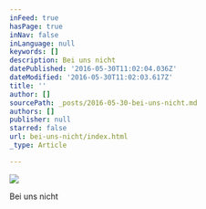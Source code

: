 ```yaml
---
inFeed: true
hasPage: true
inNav: false
inLanguage: null
keywords: []
description: Bei uns nicht
datePublished: '2016-05-30T11:02:04.036Z'
dateModified: '2016-05-30T11:02:03.617Z'
title: ''
author: []
sourcePath: _posts/2016-05-30-bei-uns-nicht.md
authors: []
publisher: null
starred: false
url: bei-uns-nicht/index.html
_type: Article

---
```

![](https://the-grid-user-content.s3-us-west-2.amazonaws.com/827a1226-51f2-4003-b208-64df6eeff1dc.jpg)

Bei uns nicht